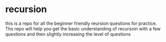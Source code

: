 # recursion
this is a repo for all the beginner friendly reursion questions for practice. Ths repo will help you get the basic understanding of recursoin with a few questions and then slightly increasing the level of questions

